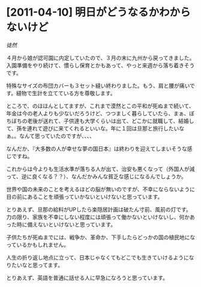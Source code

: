 # [2011-04-10] 明日がどうなるかわからないけど
_徒然_

４月から娘が認可園に内定していたので、３月の末に九州から戻ってきました。
入園準備をやり続けて、慣らし保育とかもあって、やっと来週から落ち着きそうです。

特殊なサイズの布団カバーも３セット縫い終わりました。もう、肩と腰が痛いです。縫物で生計を立てている方を尊敬します。

ところで、のほほんとしてますが、これまで漠然とこの平和が死ぬまで続いて、年金は今の老人よりも少ないだろうけど、つつましく暮らしていたら、まぁ、ぼちぼちの老後が送れて、子供達も大学くらいは出て、どこかに就職して、結婚して、孫を連れて遊びに来てくれるといいな。年に１回は旦那と旅行したいなぁ。。なんて思っていたのですが、、、、

なんだか、『大多数の人が幸せな夢の国日本』は終わりを迎えてしまいそうな感じですね。

これからは今よりも生活水準が落ちる人が出て、治安も悪くなって（外国人が減って、逆に良くなる？？）、なんだかみんな貧乏な感じになるんでしょうか。

世界や国の未来のことを考えるほどの脳が無いのですが、不幸にならないように目の前にあることを頑張っていかないといけないと思っています。

とりあえず、旦那の給料がUPしたら楽隠居計画は破たん寸前、風前の灯です。力の限り、家族を不幸にしない程度には頑張って働かないといけないし、何かあった時に備えないといけないと思っています。

子供たちが死ぬまでには、戦争か、革命か、下手したらどっかの国の植民地になっているかもしれません。

人生の折り返し地点に立って、日本じゃなくてもどこでも生きていけるようになりたいなと思ってます。

とりあえず、英語を普通に話せる人に早急になろうと思っています。

